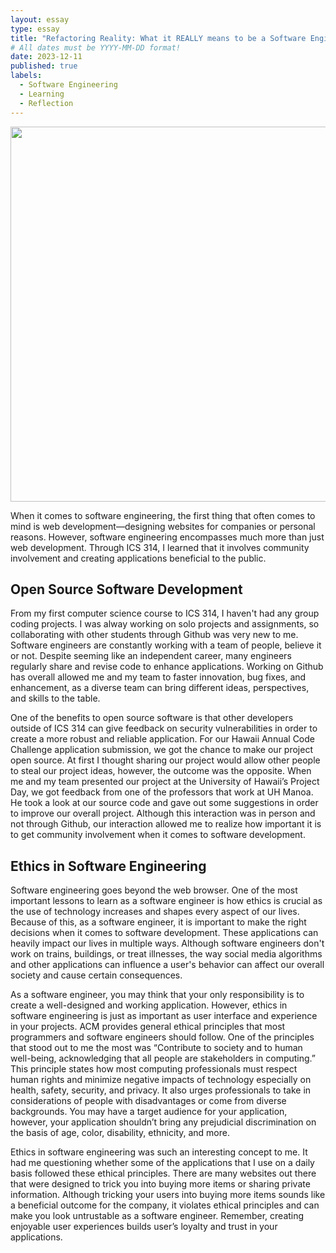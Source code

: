 ```yaml
---
layout: essay
type: essay
title: "Refactoring Reality: What it REALLY means to be a Software Engineer"
# All dates must be YYYY-MM-DD format!
date: 2023-12-11
published: true
labels:
  - Software Engineering
  - Learning
  - Reflection
---
```


<img src="../img/se-reflect/software-developing-team.avif" width= "600">

When it comes to software engineering, the first thing that often comes to mind is web development—designing websites for companies or personal reasons. However, software engineering encompasses much more than just web development. Through ICS 314, I learned that it involves community involvement and creating applications beneficial to the public.

## Open Source Software Development
From my first computer science course to ICS 314, I haven't had any group coding projects. I was alway working on solo projects and assignments, so collaborating with other students through Github was very new to me. Software engineers are constantly working with a team of people, believe it or not.  Despite seeming like an independent career, many engineers regularly share and revise code to enhance applications. Working on Github has overall allowed me and my team to faster innovation, bug fixes, and enhancement, as a diverse team can bring different ideas, perspectives, and skills to the table.

One of the benefits to open source software is that other developers outside of ICS 314 can give feedback on security vulnerabilities in order to create a more robust and reliable application. For our Hawaii Annual Code Challenge application submission, we got the chance to make our project open source. At first I thought sharing our project would allow other people to steal our project ideas, however, the outcome was the opposite. When me and my team presented our project at the University of Hawaii’s Project Day, we got feedback from one of the professors that work at UH Manoa. He took a look at our source code and gave out some suggestions in order to improve our overall project. Although this interaction was in person and not through Github, our interaction allowed me to realize how important it is to get community involvement when it comes to software development.

## Ethics in Software Engineering
Software engineering goes beyond the web browser. One of the most important lessons to learn as a software engineer is how ethics is crucial as the use of technology increases and shapes every aspect of our lives. Because of this, as a software engineer, it is important to make the right decisions when it comes to software development. These applications can heavily impact our lives in multiple ways. Although software engineers don't work on trains, buildings, or treat illnesses, the way social media algorithms and other applications can influence a user's behavior can affect our overall society and cause certain consequences.

As a software engineer, you may think that your only responsibility is to create a well-designed and working application. However, ethics in software engineering is just as important as user interface and experience in your projects. ACM provides general ethical principles that most programmers and software engineers should follow. One of the principles that stood out to me the most was “Contribute to society and to human well-being, acknowledging that all people are stakeholders in computing.” This principle states how most computing professionals must respect human rights and minimize negative impacts of technology especially on health, safety, security, and privacy. It also urges professionals to take in considerations of people with disadvantages or come from diverse backgrounds. You may have a target audience for your application, however, your application shouldn’t bring any prejudicial discrimination on the basis of age, color, disability, ethnicity, and more.

Ethics in software engineering was such an interesting concept to me. It had me questioning whether some of the applications that I use on a daily basis followed these ethical principles. There are many websites out there that were designed to trick you into buying more items or sharing private information. Although tricking your users into buying more items sounds like a beneficial outcome for the company, it violates ethical principles and can make you look untrustable as a software engineer. Remember, creating enjoyable user experiences builds user’s loyalty and trust in your applications.

